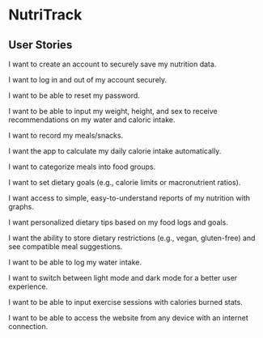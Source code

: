 # NutriTrack

## User Stories


I want to create an account to securely save my nutrition data.

I want to log in and out of my account securely.

I want to be able to reset my password.

I want to be able to input my weight, height, and sex to receive recommendations on my water and caloric intake.

I want to record my meals/snacks.

I want the app to calculate my daily calorie intake automatically.

I want to categorize meals into food groups.

I want to set dietary goals (e.g., calorie limits or macronutrient ratios).

I want access to simple, easy-to-understand reports of my nutrition with graphs.

I want personalized dietary tips based on my food logs and goals.

I want the ability to store dietary restrictions (e.g., vegan, gluten-free) and see compatible meal suggestions.

I want to be able to log my water intake.

I want to switch between light mode and dark mode for a better user experience.

I want to be able to input exercise sessions with calories burned stats.

I want to be able to access the website from any device with an internet connection.
